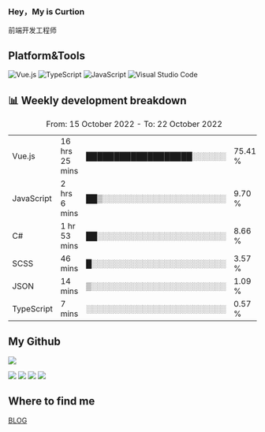 ### Hey，My is Curtion
前端开发工程师
## Platform&Tools

![Vue.js](https://img.shields.io/badge/-Vue.js-4FC08D?style=flat-square&logo=Vue.js&logoColor=white)
![TypeScript](https://img.shields.io/badge/-TypeScript-007ACC?style=flat-square&logo=typescript&logoColor=white)
![JavaScript](https://img.shields.io/badge/-JavaScript-F7DF1E?style=flat-square&logo=javascript&logoColor=black)
![Visual Studio Code](https://img.shields.io/badge/-VSCode-007ACC?style=flat-square&logo=Visual-Studio-Code&logoColor=white)

## 📊 Weekly development breakdown

<!--START_SECTION:waka-->

<table><caption>From: 15 October 2022 - To: 22 October 2022</caption><tr><td>Vue.js</td><td>16 hrs 25 mins</td><td>███████████████████░░░░░░</td><td>75.41 %</td></tr><tr><td>JavaScript</td><td>2 hrs 6 mins</td><td>██▒░░░░░░░░░░░░░░░░░░░░░░</td><td>9.70 %</td></tr><tr><td>C#</td><td>1 hr 53 mins</td><td>██░░░░░░░░░░░░░░░░░░░░░░░</td><td>8.66 %</td></tr><tr><td>SCSS</td><td>46 mins</td><td>█░░░░░░░░░░░░░░░░░░░░░░░░</td><td>3.57 %</td></tr><tr><td>JSON</td><td>14 mins</td><td>▒░░░░░░░░░░░░░░░░░░░░░░░░</td><td>1.09 %</td></tr><tr><td>TypeScript</td><td>7 mins</td><td>░░░░░░░░░░░░░░░░░░░░░░░░░</td><td>0.57 %</td></tr></table>

<!--END_SECTION:waka-->

## My Github

![](http://github-profile-summary-cards.vercel.app/api/cards/profile-details?username=curtion&theme=nord_bright)

![](http://github-profile-summary-cards.vercel.app/api/cards/stats?username=curtion&theme=nord_bright)
![](http://github-profile-summary-cards.vercel.app/api/cards/productive-time?username=curtion&theme=nord_bright&utcOffset=8)
![](http://github-profile-summary-cards.vercel.app/api/cards/repos-per-language?username=curtion&theme=nord_bright)
![](http://github-profile-summary-cards.vercel.app/api/cards/most-commit-language?username=curtion&theme=nord_bright)

## Where to find me

[BLOG](https://blog.3gxk.net)
